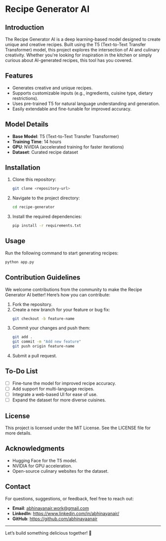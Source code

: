 # Recipe Generator AI

## Introduction
The Recipe Generator AI is a deep learning-based model designed to create unique and creative recipes. Built using the T5 (Text-to-Text Transfer Transformer) model, this project explores the intersection of AI and culinary creativity. Whether you're looking for inspiration in the kitchen or simply curious about AI-generated recipes, this tool has you covered.

## Features
- Generates creative and unique recipes.
- Supports customizable inputs (e.g., ingredients, cuisine type, dietary restrictions).
- Uses pre-trained T5 for natural language understanding and generation.
- Easily extendable and fine-tunable for improved accuracy.

## Model Details
- **Base Model**: T5 (Text-to-Text Transfer Transformer)
- **Training Time**: 14 hours
- **GPU**: NVIDIA (accelerated training for faster iterations)
- **Dataset**: Curated recipe dataset

## Installation
1. Clone this repository:
   ```bash
   git clone <repository-url>
   ```
2. Navigate to the project directory:
   ```bash
   cd recipe-generator
   ```
3. Install the required dependencies:
   ```bash
   pip install -r requirements.txt
   ```

## Usage
Run the following command to start generating recipes:
```bash
python app.py 
```

## Contribution Guidelines
We welcome contributions from the community to make the Recipe Generator AI better! Here’s how you can contribute:
1. Fork the repository.
2. Create a new branch for your feature or bug fix:
   ```bash
   git checkout -b feature-name
   ```
3. Commit your changes and push them:
   ```bash
   git add .
   git commit -m "Add new feature"
   git push origin feature-name
   ```
4. Submit a pull request.

## To-Do List
- [ ] Fine-tune the model for improved recipe accuracy.
- [ ] Add support for multi-language recipes.
- [ ] Integrate a web-based UI for ease of use.
- [ ] Expand the dataset for more diverse cuisines.

## License
This project is licensed under the MIT License. See the LICENSE file for more details.

## Acknowledgments
- Hugging Face for the T5 model.
- NVIDIA for GPU acceleration.
- Open-source culinary websites for the dataset.

## Contact
For questions, suggestions, or feedback, feel free to reach out:
- **Email**: abhinayanair.work@gmail.com
- **LinkedIn**: https://www.linkedin.com/in/abhinayanair/
- **GitHub**: https://github.com/abhinayaanair

---
Let’s build something delicious together! 🍳

